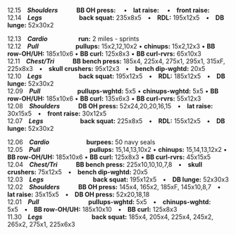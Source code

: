 12.15 ***Shoulders***   **BB OH press:**   • **lat raise:**   • **front raise:**  
12.14 ***Legs***      **back squat:** 235x8x5 • **RDL:** 195x12x5 • **DB lunge:** 52x30x2  

12.13 ***Cardio***     **run:** 2 miles - sprints  
12.12 ***Pull***      **pullups:** 15x2,12,10x2 • **chinups:** 15x2,12x3 • **BB row-OH/UH:** 185x10x6 • **BB curl:** 125x8x3 • **BB curl-rvrs:** 65x10x3  
12.11 ***Chest/Tri***   **BB bench press:** 185x4, 225x4, 275x1, 295x1, 315xF, 225x8x3 • **skull crushers:** 95x12x3 • **bench dip-wghtd:** 20x5  
12.10 ***Legs***      **back squat:** 195x12x5 • **RDL:** 185x12x5 • **DB lunge:** 52x30x2  
12.09 ***Pull***      **pullups-wghtd:** 5x5 • **chinups-wghtd:** 5x5 • **BB row-OH/UH:** 185x10x6 • **BB curl:** 135x6x3 • **BB curl-rvrs:** 55x12x3  
12.08 ***Shoulders***   **DB OH press:** 52x24,20,20,16,15 • **lat raise:** 30x15x5 • **front raise:** 30x12x5  
12.07 ***Legs***      **back squat:** 225x8x5 • **RDL:** 155x12x5 • **DB lunge:** 52x30x2  

12.06 ***Cardio***      **burpees:** 50 navy seals  
12.05 ***Pull***        **pullups:** 15,14,13,10x2 • **chinups:** 15,14,13,12x2 • **BB row-OH/UH:** 185x10x6 • **BB curl:** 125x8x3 • **BB curl-rvrs:** 45x15x5  
12.04 ***Chest/Tri***   **BB bench press:** 225x10,10,10,7,8 • **skull crushers:** 75x12x5 • **bench dip-wghtd:** 20x5  
12.03 ***Legs***        **back squat:** 195x12x5 • **DB lunge:** 52x30x3  
12.02 ***Shoulders***   **BB OH press:** 145x4, 165x2, 185xF, 145x10,8,7 • **lat raise:** 35x15x5 • **DB OH press:** 52x20,18,18  
12.01 ***Pull***        **pullups-wghtd:** 5x5 • **chinups-wghtd:** 5x5 • **BB row-OH/UH:** 185x10x10 • **BB curl:** 125x8x3  
11.30 ***Legs***        **back squat:** 185x4, 205x4, 225x4, 245x2, 265x2, 275x1, 225x6x3  
